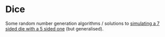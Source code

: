 # Dice

Some random number generation algorithms / solutions to [simulating a 7 sided die with a 5 sided one](https://rosettacode.org/wiki/Seven-sided_dice_from_five-sided_dice) (but generalised). 
